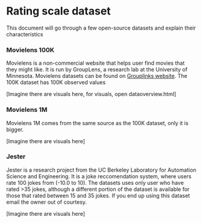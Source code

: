 # Rating scale dataset

This document will go through a few open-source datasets and explain their characteristics

### Movielens 100K

Movielens is a non-commercial website that helps user find movies that they might like. It is run by GroupLens, a research lab at the University of Minnesota. Movielens datasets can be found on [Grouplinks website](https://grouplens.org/datasets/movielens/). The 100K dataset has 100K observed values

[Imagine there are visuals here, for visuals, open dataoverview.html] 

### Movielens 1M

Movielens 1M comes from the same source as the 100K dataset, only it is bigger.

[Imagine there are visuals here]

### Jester

Jester is a research project from the UC Berkeley Laboratory for Automation Science and Engineering. It is a joke reccomendation system, where users rate 100 jokes from  (-10.0 to 10). The datasets uses only user who have rated >35 jokes, although a different portion of the dataset is available for those that rated between 15 and 35 jokes. If you end up using this dataset email the owner out of courtesy.

[Imagine there are visuals here]
